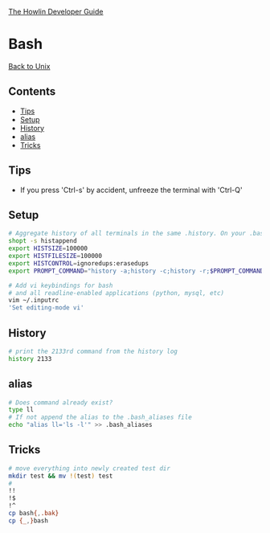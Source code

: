 [The Howlin Developer Guide](/index.md)



Bash
====

[Back to Unix](./index.md)


## Contents


- [Tips](##Tips)
- [Setup](##Setup)
- [History](##History)
- [alias](##alias)
- [Tricks](##Tricks)


## Tips


 * If you press 'Ctrl-s' by accident, unfreeze the terminal with 'Ctrl-Q'


## Setup


```bash
# Aggregate history of all terminals in the same .history. On your .bashrc
shopt -s histappend
export HISTSIZE=100000
export HISTFILESIZE=100000
export HISTCONTROL=ignoredups:erasedups
export PROMPT_COMMAND="history -a;history -c;history -r;$PROMPT_COMMAND"

# Add vi keybindings for bash 
# and all readline-enabled applications (python, mysql, etc)
vim ~/.inputrc
'Set editing-mode vi'
```


## History


```bash
# print the 2133rd command from the history log
history 2133 
```


## alias


```bash
# Does command already exist?
type ll
# If not append the alias to the .bash_aliases file
echo "alias ll='ls -l'" >> .bash_aliases
```


## Tricks


```bash
# move everything into newly created test dir
mkdir test && mv !(test) test
# 
!!
!$
!^
cp bash{,.bak}
cp {_,}bash
```
